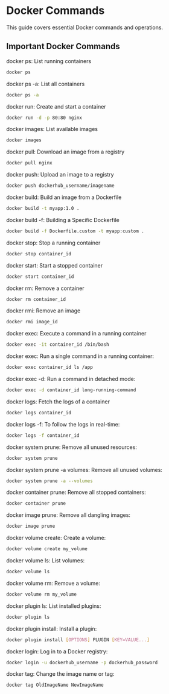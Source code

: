 # Docker Commands

This guide covers essential Docker commands and operations.

## Important Docker Commands


docker ps: List running containers

```bash
docker ps
```

docker ps -a: List all containers

```bash
docker ps -a
```

docker run: Create and start a container

```bash
docker run -d -p 80:80 nginx
```

docker images: List available images

```bash
docker images
```

docker pull: Download an image from a registry

```bash
docker pull nginx
```

docker push: Upload an image to a registry

```bash
docker push dockerhub_username/imagename
```

docker build: Build an image from a Dockerfile

```bash
docker build -t myapp:1.0 .
```

docker build -f: Building a Specific Dockerfile

```bash
docker build -f Dockerfile.custom -t myapp:custom .
```

docker stop: Stop a running container

```bash
docker stop container_id
```

docker start: Start a stopped container

```bash
docker start container_id
```

docker rm: Remove a container

```bash
docker rm container_id
```

docker rmi: Remove an image

```bash
docker rmi image_id
```

docker exec: Execute a command in a running container

```bash
docker exec -it container_id /bin/bash
```

docker exec: Run a single command in a running container:

```bash
docker exec container_id ls /app
```

docker exec -d: Run a command in detached mode:

```bash
docker exec -d container_id long-running-command
```

docker logs: Fetch the logs of a container

```bash
docker logs container_id
```

docker logs -f: To follow the logs in real-time:

```bash
docker logs -f container_id
```
docker system prune: Remove all unused resources:

```bash
docker system prune
```

docker system prune -a volumes: Remove all unused volumes:

```bash
docker system prune -a --volumes
```

docker container prune: Remove all stopped containers:

```bash
docker container prune
```

docker image prune: Remove all dangling images:

```bash
docker image prune
```

docker volume create: Create a volume:

```bash
docker volume create my_volume
```

docker volume ls: List volumes:

```bash
docker volume ls
```

docker volume rm: Remove a volume:

```bash
docker volume rm my_volume
```

docker plugin ls: List installed plugins:

```bash
docker plugin ls
```

docker plugin install: Install a plugin:

```bash
docker plugin install [OPTIONS] PLUGIN [KEY=VALUE...]
```

docker login: Log in to a Docker registry:

```bash
docker login -u dockerhub_username -p dockerhub_password
```

docker tag: Change the image name or tag:

```bash
docker tag OldImageName NewImageName
```